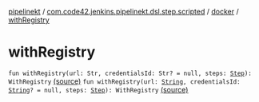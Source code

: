 [pipelinekt](../../index.md) / [com.code42.jenkins.pipelinekt.dsl.step.scripted](../index.md) / [docker](index.md) / [withRegistry](./with-registry.md)

# withRegistry

`fun withRegistry(url: Str, credentialsId: Str? = null, steps: `[`Step`](../../com.code42.jenkins.pipelinekt.core.step/-step/index.md)`): WithRegistry` [(source)](https://github.com/code42/pipelinekt/tree/master/dsl/src/main/kotlin/com/code42/jenkins/pipelinekt/dsl/step/scripted/DockerDsl.kt#L13)
`fun withRegistry(url: `[`String`](https://kotlinlang.org/api/latest/jvm/stdlib/kotlin/-string/index.html)`, credentialsId: `[`String`](https://kotlinlang.org/api/latest/jvm/stdlib/kotlin/-string/index.html)`? = null, steps: `[`Step`](../../com.code42.jenkins.pipelinekt.core.step/-step/index.md)`): WithRegistry` [(source)](https://github.com/code42/pipelinekt/tree/master/dsl/src/main/kotlin/com/code42/jenkins/pipelinekt/dsl/step/scripted/DockerDsl.kt#L19)